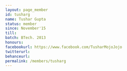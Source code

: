 ```yaml
---
layout: page_member
id: tusharg
name: Tushar Gupta
status: member
since: November'15
till: 
batch: BTech. 2013
honours: 
facebookurl: https://www.facebook.com/TusharMojoJojo
twitterurl:
behanceurl: 
permalink: /members/tusharg
---
```

